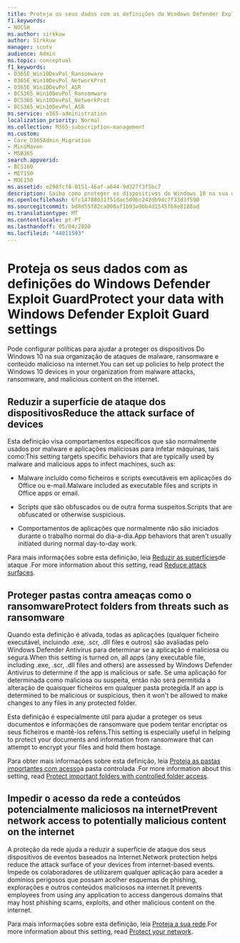 ```yaml
---
title: Proteja os seus dados com as definições do Windows Defender Exploit Guard
f1.keywords:
- NOCSH
ms.author: sirkkuw
author: Sirkkuw
manager: scotv
audience: Admin
ms.topic: conceptual
f1_keywords:
- O365E_Win10DevPol_Ransomware
- O365E_Win10DevPol_NetworkProt
- O365E_Win10DevPol_ASR
- BCS365_Win10DevPol_Ransomware
- BCS365_Win10DevPol_NetworkProt
- BCS365_Win10DevPol_ASR
ms.service: o365-administration
localization_priority: Normal
ms.collection: M365-subscription-management
ms.custom:
- Core_O365Admin_Migration
- MiniMaven
- MSB365
search.appverid:
- BCS160
- MET150
- MOE150
ms.assetid: e298fcf8-0151-46af-a644-9d327f3f5bc7
description: Saiba como proteger os dispositivos do Windows 10 na sua organização contra ataques de malware, ransomware e conteúdo malicioso na internet.
ms.openlocfilehash: 6fc14788031f51dac5d9bc242db9dc7f33d3f590
ms.sourcegitcommit: bd8d55f82ca008af1b93a9bb4d1545f68e8188ad
ms.translationtype: MT
ms.contentlocale: pt-PT
ms.lasthandoff: 05/04/2020
ms.locfileid: "44011593"
---
```

# <a name="protect-your-data-with-windows-defender-exploit-guard-settings"></a><span data-ttu-id="da938-103">Proteja os seus dados com as definições do Windows Defender Exploit Guard</span><span class="sxs-lookup"><span data-stu-id="da938-103">Protect your data with Windows Defender Exploit Guard settings</span></span>

<span data-ttu-id="da938-104">Pode configurar políticas para ajudar a proteger os dispositivos Do Windows 10 na sua organização de ataques de malware, ransomware e conteúdo malicioso na internet.</span><span class="sxs-lookup"><span data-stu-id="da938-104">You can set up policies to help protect the Windows 10 devices in your organization from malware attacks, ransomware, and malicious content on the internet.</span></span>
  
## <a name="reduce-the-attack-surface-of-devices"></a><span data-ttu-id="da938-105">Reduzir a superfície de ataque dos dispositivos</span><span class="sxs-lookup"><span data-stu-id="da938-105">Reduce the attack surface of devices</span></span>

<span data-ttu-id="da938-106">Esta definição visa comportamentos específicos que são normalmente usados por malware e aplicações maliciosas para infetar máquinas, tais como:</span><span class="sxs-lookup"><span data-stu-id="da938-106">This setting targets specific behaviors that are typically used by malware and malicious apps to infect machines, such as:</span></span>
  
- <span data-ttu-id="da938-107">Malware incluído como ficheiros e scripts executáveis em aplicações do Office ou e-mail.</span><span class="sxs-lookup"><span data-stu-id="da938-107">Malware included as executable files and scripts in Office apps or email.</span></span>
    
- <span data-ttu-id="da938-108">Scripts que são obfuscados ou de outra forma suspeitos.</span><span class="sxs-lookup"><span data-stu-id="da938-108">Scripts that are obfuscated or otherwise suspicious.</span></span>
    
- <span data-ttu-id="da938-109">Comportamentos de aplicações que normalmente não são iniciados durante o trabalho normal do dia-a-dia.</span><span class="sxs-lookup"><span data-stu-id="da938-109">App behaviors that aren't usually initiated during normal day-to-day work.</span></span>
    
<span data-ttu-id="da938-110">Para mais informações sobre esta definição, leia [Reduzir as superfícies](https://docs.microsoft.com/windows/security/threat-protection/microsoft-defender-atp/exploit-protection)de ataque .</span><span class="sxs-lookup"><span data-stu-id="da938-110">For more information about this setting, read [Reduce attack surfaces](https://docs.microsoft.com/windows/security/threat-protection/microsoft-defender-atp/exploit-protection).</span></span>
  
## <a name="protect-folders-from-threats-such-as-ransomware"></a><span data-ttu-id="da938-111">Proteger pastas contra ameaças como o ransomware</span><span class="sxs-lookup"><span data-stu-id="da938-111">Protect folders from threats such as ransomware</span></span>

<span data-ttu-id="da938-112">Quando esta definição é ativada, todas as aplicações (qualquer ficheiro executável, incluindo .exe, .scr, .dll files e outros) são avaliadas pelo Windows Defender Antivirus para determinar se a aplicação é maliciosa ou segura.</span><span class="sxs-lookup"><span data-stu-id="da938-112">When this setting is turned on, all apps (any executable file, including .exe, .scr, .dll files and others) are assessed by Windows Defender Antivirus to determine if the app is malicious or safe.</span></span> <span data-ttu-id="da938-113">Se uma aplicação for determinada como maliciosa ou suspeita, então não será permitida a alteração de quaisquer ficheiros em qualquer pasta protegida.</span><span class="sxs-lookup"><span data-stu-id="da938-113">If an app is determined to be malicious or suspicious, then it won't be allowed to make changes to any files in any protected folder.</span></span>
  
<span data-ttu-id="da938-114">Esta definição é especialmente útil para ajudar a proteger os seus documentos e informações de ransomware que podem tentar encriptar os seus ficheiros e mantê-los reféns.</span><span class="sxs-lookup"><span data-stu-id="da938-114">This setting is especially useful in helping to protect your documents and information from ransomware that can attempt to encrypt your files and hold them hostage.</span></span>
  
<span data-ttu-id="da938-115">Para obter mais informações sobre esta definição, leia [Proteja as pastas importantes com acesso](https://docs.microsoft.com/mem/configmgr/protect/deploy-use/create-deploy-exploit-guard-policy#bkmk_CFA)a pasta controlada .</span><span class="sxs-lookup"><span data-stu-id="da938-115">For more information about this setting, read [Protect important folders with controlled folder access](https://docs.microsoft.com/mem/configmgr/protect/deploy-use/create-deploy-exploit-guard-policy#bkmk_CFA).</span></span>
  
## <a name="prevent-network-access-to-potentially-malicious-content-on-the-internet"></a><span data-ttu-id="da938-116">Impedir o acesso da rede a conteúdos potencialmente maliciosos na internet</span><span class="sxs-lookup"><span data-stu-id="da938-116">Prevent network access to potentially malicious content on the internet</span></span>

<span data-ttu-id="da938-117">A proteção da rede ajuda a reduzir a superfície de ataque dos seus dispositivos de eventos baseados na Internet.</span><span class="sxs-lookup"><span data-stu-id="da938-117">Network protection helps reduce the attack surface of your devices from internet-based events.</span></span> <span data-ttu-id="da938-118">Impede os colaboradores de utilizarem qualquer aplicação para aceder a domínios perigosos que possam acolher esquemas de phishing, explorações e outros conteúdos maliciosos na internet.</span><span class="sxs-lookup"><span data-stu-id="da938-118">It prevents employees from using any application to access dangerous domains that may host phishing scams, exploits, and other malicious content on the internet.</span></span>
  
<span data-ttu-id="da938-119">Para mais informações sobre esta definição, leia [Proteja a sua rede](https://docs.microsoft.com/mem/configmgr/protect/deploy-use/create-deploy-exploit-guard-policy#bkmk_Nwp).</span><span class="sxs-lookup"><span data-stu-id="da938-119">For more information about this setting, read [Protect your network](https://docs.microsoft.com/mem/configmgr/protect/deploy-use/create-deploy-exploit-guard-policy#bkmk_Nwp).</span></span>
  

